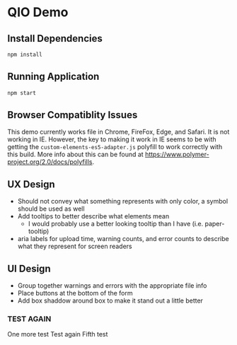 # QIO Demo

## Install Dependencies

```bash
npm install
```

## Running Application

```bash
npm start
```

## Browser Compatiblity Issues

This demo currently works file in Chrome, FireFox, Edge, and Safari. It is not working in IE. However, the key to making it work in IE seems to be with getting the `custom-elements-es5-adapter.js` polyfill to work correctly with this build. More info about this can be found at https://www.polymer-project.org/2.0/docs/polyfills.

## UX Design

- Should not convey what something represents with only color, a symbol should be used as well
- Add tooltips to better describe what elements mean
    * I would probably use a better looking tooltip than I have (i.e. paper-tooltip)
- aria labels for upload time, warning counts, and error counts to describe what they represent for screen readers

## UI Design

- Group together warnings and errors with the appropriate file info
- Place buttons at the bottom of the form
- Add box shaddow around box to make it stand out a little better

### TEST AGAIN

One more test
Test again
Fifth test
